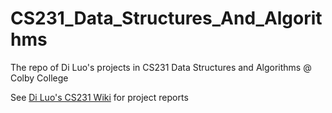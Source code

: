 # CS231_Data_Structures_And_Algorithms
The repo of Di Luo's projects in CS231 Data Structures and Algorithms @ Colby College

See [Di Luo's CS231 Wiki](https://htmlpreview.github.io/?https://raw.githubusercontent.com/diluo1999/wiki_colby_edu/main/474513827.html) for project reports
